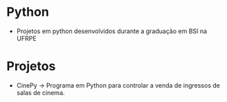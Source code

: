 # Python
- Projetos em python desenvolvidos durante a graduação em BSI na UFRPE

# Projetos
- CinePy ->  Programa em Python para controlar a venda de
ingressos de salas de cinema.
